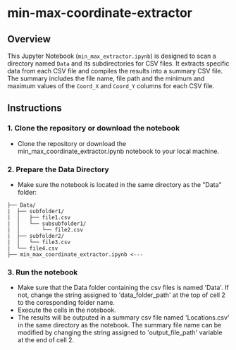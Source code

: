 # min-max-coordinate-extractor

## Overview

This Jupyter Notebook (`min_max_extractor.ipynb`) is designed to scan a directory named `Data` and its subdirectories for CSV files. It extracts specific data from each CSV file and compiles the results into a summary CSV file. The summary includes the file name, file path and the minimum and maximum values of the `Coord_X` and `Coord_Y` columns for each CSV file.

## Instructions 

### 1. Clone the repository or download the notebook 
- Clone the repository or download the min_max_coordinate_extractor.ipynb notebook to your local machine.

### 2. Prepare the Data Directory
- Make sure the notebook is located in the same directory as the "Data" folder:
```
├── Data/
|  ├── subfolder1/
|  │   ├── file1.csv
|  │   └── subsubfolder1/
|  │       └── file2.csv
|  ├── subfolder2/
|  │   └── file3.csv
|  └── file4.csv
├── min_max_coordinate_extractor.ipynb <---
```
### 3. Run the notebook
- Make sure that the Data folder containing the csv files is named 'Data'. If not, change the string assigned to 'data_folder_path' at the top of cell 2 to the coresponding folder name.
- Execute the cells in the notebook.
- The results will be outputed in a summary csv file named 'Locations.csv' in the same directory as the notebook. The summary file name can be modified by changing the string assigned to 'output_file_path' variable at the end of cell 2.
